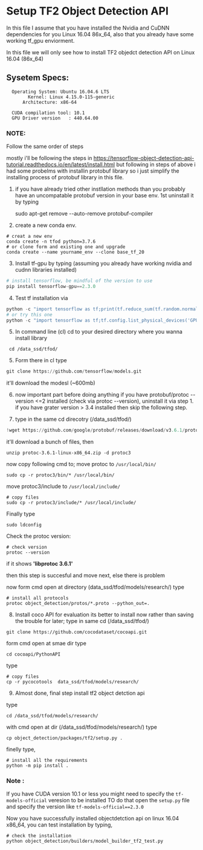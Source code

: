 # Setup TF2 Object Detection API

In this file I assume that you have installed the Nvidia and CuDNN dependencies for you Linux 16.04 86x_64, 
also that you already have some working tf_gpu enviorment.

In this file we will only see how to install TF2 objedct detection API on Linux 16.04 (86x_64)

## Sysetem Specs:

	  Operating System: Ubuntu 16.04.6 LTS
		    Kernel: Linux 4.15.0-115-generic
	      Architecture: x86-64

	  CUDA compilation tool: 10.1
	  GPU Driver version   : 440.64.00


### NOTE: 
Follow the same order of steps


mostly i'll be following the steps in 
https://tensorflow-object-detection-api-tutorial.readthedocs.io/en/latest/install.html
but following in steps of above i had some probelms with installin protobuf library so i just simplify the 
installing process of protobuf library in this file.


1. if you have already tried other instllation methods than you probably have an uncompatable protobuf version in your base env.
   1st uninstall it by typing
	
	sudo apt-get remove --auto-remove protobuf-compiler

2. create a new conda env.
```
# creat a new env 
conda create -n tfod python=3.7.6
# or clone form and existing one and upgrade
conda create --name yourname_env --clone base_tf_20 
```
3. Install tf-gpu by typing (assuming you already have working nvidia and cudnn libraries installed)
```python
# install tensorflow, be mindful of the version to use
pip install tensorflow-gpu==2.3.0	
```
4. Test tf installation via 
```python	
python -c "import tensorflow as tf;print(tf.reduce_sum(tf.random.normal([1000, 1000])))"
# or try this one
python -c "import tensorflow as tf;tf.config.list_physical_devices('GPU')"
```
5. In command line (cl) cd to your desired directory where you wanna install library
```
 cd /data_ssd/tfod/
```
5. Form there in cl type 
```python
git clone https://github.com/tensorflow/models.git
```
it'll download the modesl (~600mb)

6. now important part before doing anything if you have protobuf/protoc --version <=2 installed (check via protoc --version), uninstall it via step 1.
   if you have grater version > 3.4 installed then skip the following step.

7. type in the same cd direcotry (/data_ssd/tfod/)
```python
!wget https://github.com/google/protobuf/releases/download/v3.6.1/protoc-3.6.1-linux-x86_64.zip
```
it'll download a bunch of files, then 

```	
unzip protoc-3.6.1-linux-x86_64.zip -d protoc3
```
now copy following cmd to;
move protoc to `/usr/local/bin/`
```
sudo cp -r protoc3/bin/* /usr/local/bin/
```
move protoc3/include to `/usr/local/include/`
```
# copy files
sudo cp -r protoc3/include/* /usr/local/include/
```
Finally type
```
sudo ldconfig
```
Check the protoc version:
```
# check version
protoc --version
```
if it shows **'libprotoc 3.6.1'**

then this step is succesful and move next, else there is problem

now form cmd open at directory (data_ssd/tfod/models/research/) type
```
# install all protocols
protoc object_detection/protos/*.proto --python_out=.
```
8. Install coco API for evaluation its better to install now rather than saving the trouble for later;
type in same cd (/data_ssd/tfod/)
```
git clone https://github.com/cocodataset/cocoapi.git
```
form cmd open at smae dir type
```
cd cocoapi/PythonAPI 
```
type 
```
# copy files
cp -r pycocotools  data_ssd/tfod/models/research/
```
9. Almost done, final step install tf2 object detction api

type 
```
cd /data_ssd/tfod/models/research/
```
with cmd open at dir (/data_ssd/tfod/models/research/) type
```
cp object_detection/packages/tf2/setup.py .
```
finelly type,
```
# install all the requirements 
python -m pip install .
```
### Note :
If you have CUDA version 10.1 or less you might need to specify the `tf-models-official` veresion to be installed 
TO do that open the `setup.py` file and specify the version like `tf-models-official==2.3.0`

Now you have successfully installed objectdetction api on linux 16.04 x86_64, you can test installation by typing,
```
# check the installation
python object_detection/builders/model_builder_tf2_test.py
```
